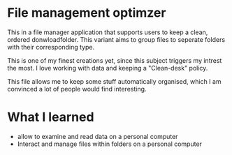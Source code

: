 # File management optimzer

This in a file manager application that supports users to keep a clean, ordered donwloadfolder. This variant aims to group files to seperate folders with their corresponding type.

This is one of my finest creations yet, since this subject triggers my intrest the most. I love working with data and keeping a "Clean-desk" policy.

This file allows me to keep some stuff automatically organised, which I am convinced a lot of people would find interesting.

# What I learned

- allow to examine and read data on a personal computer
- Interact and manage files within folders on a personal computer
